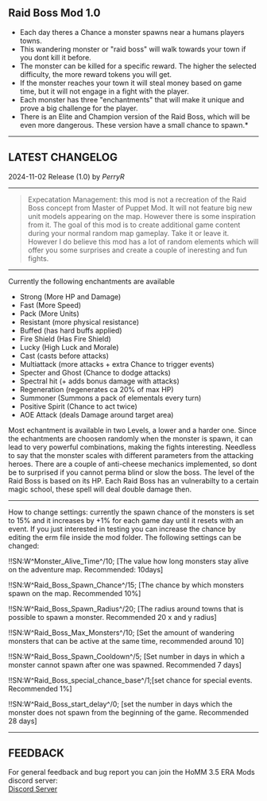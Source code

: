 ## Raid Boss Mod 1.0

- Each day theres a Chance a monster spawns near a humans players towns. 
- This wandering monster or "raid boss" will walk towards your town if you dont kill it before.
- The monster can be killed for a specific reward. The higher the selected difficulty, the more reward tokens you will get. 
- If the monster reaches your town it will steal money based on game time, but it will not engage in a fight with the player.
- Each monster has three "enchantments" that will make it unique and prove a big challenge for the player.
- There is an Elite and Champion version of the Raid Boss, which will be even more dangerous. These version have a small chance to spawn.* 

-----------------------------------------------------------------------------------------------------------------------
## LATEST CHANGELOG
2024-11-02 Release (1.0) by *PerryR*

-----------------------------------------------------------------------------------------------------------------------

> Expecatation Management: this mod is not a recreation of the Raid Boss concept from Master of Puppet Mod. It will not feature big new unit models appearing on the map. However there is some inspiration from it. The goal of this mod is to create additional game content during your normal random map gameplay. Take it or leave it. However I do believe this mod has a lot of random elements which will offer you some surprises and create a couple of ineresting and fun fights. 

-----------------------------------------------------------------------------------------------------------------------
Currently the following enchantments are available

+ Strong (More HP and Damage)
+ Fast (More Speed)
+ Pack (More Units)
+ Resistant (more physical resistance)
+ Buffed (has hard buffs applied)
+ Fire Shield (Has Fire Shield)
+ Lucky (High Luck and Morale)
+ Cast (casts before attacks)
+ Multiattack (more attacks + extra Chance to trigger events)
+ Specter and Ghost (Chance to dodge attacks)
+ Spectral hit (+ adds bonus damage with attacks)
+ Regeneration (regenerates ca 20% of max HP)
+ Summoner (Summons a pack of elementals every turn)
+ Positive Spirit (Chance to act twice)
+ AOE Attack (deals Damage around target area)

Most echantment is available in two Levels, a lower and a harder one. Since the echantments are choosen randomly when the monster is spawn, it can lead to very powerful combinations, making the fights interesting. Needless to say that the monster scales with different parameters from the attacking heroes.
There are a couple of anti-cheese mechanics implemented, so dont be to surprised if you cannot perma blind or slow the boss.
The level of the Raid Boss is based on its HP.
Each Raid Boss has an vulnerabilty to a certain magic school, these spell will deal double damage then.

-----------------------------------------------------------------------------------------------------------------------

How to change settings:
currently the spawn chance of the monsters is set to 15% and it increases by +1% for each game day until it resets with an event. If you just interested in testing you can increase the chance by editing the erm file inside the mod folder. The following settings can be changed:


!!SN:W^Monster_Alive_Time^/10;          [The value how long monsters stay alive on the adventure map. Recommended: 10days]

!!SN:W^Raid_Boss_Spawn_Chance^/15;      [The chance by which monsters spawn on the map. Recommended 10%]

!!SN:W^Raid_Boss_Spawn_Radius^/20;      [The radius around towns that is possible to spawn a monster. Recommended 20 x and y radius]

!!SN:W^Raid_Boss_Max_Monsters^/10;      [Set the amount of wandering monsters that can be active at the same time, recommended around 10]

!!SN:W^Raid_Boss_Spawn_Cooldown^/5;     [Set number in days in which a monster cannot spawn after one was spawned. Recommended 7 days]

!!SN:W^Raid_Boss_special_chance_base^/1;[set chance for special events. Recommended 1%]

!!SN:W^Raid_Boss_start_delay^/0;        [set the number in days which the monster does not spawn from the beginning of the game. Recommended 28 days]

-----------------------------------------------------------------------------------------------------------------------

FEEDBACK
-----------------------------------------------------------------------------------------------------------------------
For general feedback and bug report you can join the HoMM 3.5 ERA Mods discord server:  
[Discord Server](https://discord.gg/hCTMfVq6w5)  


